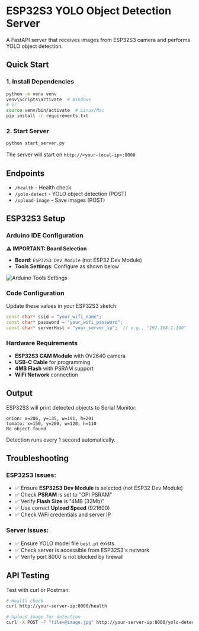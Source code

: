 # ESP32S3 YOLO Object Detection Server

A FastAPI server that receives images from ESP32S3 camera and performs YOLO object detection.

## Quick Start

### 1. Install Dependencies
```bash
python -m venv venv
venv\Scripts\activate  # Windows
# or
source venv/bin/activate  # Linux/Mac
pip install -r requirements.txt
```

### 2. Start Server
```bash
python start_server.py
```

The server will start on `http://<your-local-ip>:8000`

## Endpoints

- `/health` - Health check
- `/yolo-detect` - YOLO object detection (POST)
- `/upload-image` - Save images (POST)

## ESP32S3 Setup

### Arduino IDE Configuration

**⚠️ IMPORTANT: Board Selection**
- **Board**: `ESP32S3 Dev Module` (not ESP32 Dev Module)
- **Tools Settings**: Configure as shown below

![Arduino Tools Settings](arduino_tools_settings.jpg)

### Code Configuration

Update these values in your ESP32S3 sketch:
```cpp
const char* ssid = "your_wifi_name";
const char* password = "your_wifi_password"; 
const char* serverHost = "your_server_ip";  // e.g., "192.168.1.100"
```

### Hardware Requirements
- **ESP32S3 CAM Module** with OV2640 camera
- **USB-C Cable** for programming
- **4MB Flash** with PSRAM support
- **WiFi Network** connection

## Output

ESP32S3 will print detected objects to Serial Monitor:
```
onion: x=286, y=135, w=191, h=201
tomato: x=150, y=200, w=120, h=110
No object found
```

Detection runs every 1 second automatically.

## Troubleshooting

### ESP32S3 Issues:
- ✅ Ensure **ESP32S3 Dev Module** is selected (not ESP32 Dev Module)
- ✅ Check **PSRAM** is set to "OPI PSRAM"
- ✅ Verify **Flash Size** is "4MB (32Mb)"
- ✅ Use correct **Upload Speed** (921600)
- ✅ Check WiFi credentials and server IP

### Server Issues:
- ✅ Ensure YOLO model file `best.pt` exists
- ✅ Check server is accessible from ESP32S3's network
- ✅ Verify port 8000 is not blocked by firewall

## API Testing

Test with curl or Postman:
```bash
# Health check
curl http://your-server-ip:8000/health

# Upload image for detection
curl -X POST -F "file=@image.jpg" http://your-server-ip:8000/yolo-detect-form
```
